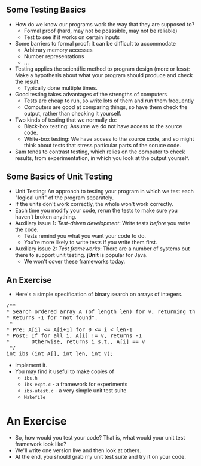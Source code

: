 Some Testing Basics
-------------------

* How do we know our programs work the way that they are supposed to? 
  + Formal proof (hard, may not be posssible, may not be reliable)
  + Test to see if it works on certain inputs
* Some barriers to formal proof:  It can be difficult to accommodate
  + Arbitrary memory accesses
  + Number representations
  + ...
* Testing applies the scientific method to program design (more or less): 
  Make a hypothesis about what your program should produce and check the result.
  + Typically done multiple times.
* Good testing takes advantages of the strengths of computers
  + Tests are cheap to run, so write lots of them and run them frequently
  + Computers are good at comparing things, so have them check the output,
    rather than checking it yourself.
* Two kinds of testing that we normally do:
  + Black-box testing: Assume we do not have access to the source code.
  + White-box testing: We have access to the source code, and so might
    think about tests that stress particular parts of the soruce code.
* Sam tends to contrast testing, which relies on the computer to check
  results, from experimentation, in which you look at the output yourself.

Some Basics of Unit Testing
---------------------------

* Unit Testing: An approach to testing your program
  in which we test each "logical unit" of the program separately.
* If the units don't work correctly, the whole won't work correctly.
* Each time you modify your code, rerun the tests to make sure you haven't
  broken anything.
* Auxiliary issue 1: *Test-driven development*: Write tests 
  *before* you write the code.
  + Tests remind you what you want your code to do.
  + You're more likely to write tests if you write them first.
* Auxiliary issue 2: *Test frameworks*: There are a number of
  systems out there to support unit testing.  **jUnit**
  is popular for Java.
  + We won't cover these frameworks today.

An Exercise
-----------

* Here's a simple specification of binary search on arrays of integers.
<pre>
/**
* Search ordered array A (of length len) for v, returning the index of v.  
* Returns -1 for "not found".
 *
* Pre: A[i] &lt;= A[i+1] for 0 &lt;= i &lt; len-1
* Post: If for all i, A[i] != v, returns -1
*       Otherwise, returns i s.t., A[i] == v
 */
int ibs (int A[], int len, int v);
</pre>
* Implement it.
* You may find it useful to make copies of
  + [](../Examples/BinarySearch/ibs.h)`ibs.h`</a>
  + [](../Examples/BinarySearch/ibs-expt.c)`ibs-expt.c`</a> - a framework for experiments
  + [](../Examples/BinarySearch/ibs-utest.c)`ibs-utest.c`</a> - a very simple unit test suite
  + [](../Examples/BinarySearch/Makefile)`Makefile`</a>

An Exercise
===========

* So, how would you test your code?  That is, what would your unit
  test framework look like?
* We'll write one version live and then look at others.
* At the end, you should grab 
  [](../Examples/BinarySearch/Sam/ibs-utest.c)my unit test suite</a> 
  and try it on your code.

